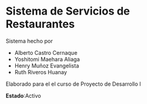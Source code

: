 Sistema de Servicios de Restaurantes
====
Sistema hecho por
 - Alberto Castro Cernaque
 - Yoshitomi Maehara Aliaga
 - Henry Muñoz Evangelista
 - Ruth Riveros Huanay

Elaborado para el el curso de Proyecto de Desarrollo I

**Estado**:Activo
